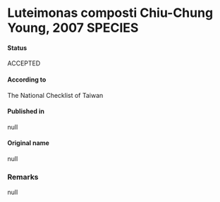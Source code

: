 Luteimonas composti Chiu-Chung Young, 2007 SPECIES
=======

#### Status
ACCEPTED

#### According to
The National Checklist of Taiwan

#### Published in
null

#### Original name
null

### Remarks
null